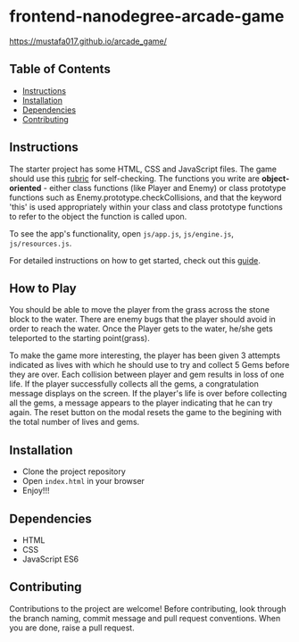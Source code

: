 frontend-nanodegree-arcade-game
===============================

https://mustafa017.github.io/arcade_game/

## Table of Contents

* [Instructions](#instructions)
* [Installation](#installation)
* [Dependencies](#dependencies)
* [Contributing](#contributing)

## Instructions

The starter project has some HTML, CSS and JavaScript files. The game should use this [rubric](https://review.udacity.com/#!/projects/2696458597/rubric) for self-checking. The functions you write are **object-oriented** - either class functions (like Player and Enemy) or class prototype functions such as Enemy.prototype.checkCollisions, and that the keyword 'this' is used appropriately within your class and class prototype functions to refer to the object the function is called upon.

To see the app's functionality, open `js/app.js`, `js/engine.js`, `js/resources.js`.

For detailed instructions on how to get started, check out this [guide](https://docs.google.com/document/d/1v01aScPjSWCCWQLIpFqvg3-vXLH2e8_SZQKC8jNO0Dc/pub?embedded=true).

## How to Play

You should be able to move the player from the grass across the stone block to the water. There are enemy bugs that the player should avoid in order to reach the water. Once the Player gets to the water, he/she gets teleported to the starting point(grass).

To make the game more interesting, the player has been given 3 attempts indicated as lives with which he should use to try and collect 5 Gems before they are over. Each collision between player and gem results in loss of one life. If the player successfully collects all the gems, a congratulation message displays on the screen. If the player's life is over before collecting all the gems, a message appears to the player indicating that he can try again. The reset button on the modal resets the game to the begining with the total number of lives and gems.

## Installation

* Clone the project repository
* Open `index.html` in your browser
* Enjoy!!!

## Dependencies

* HTML
* CSS
* JavaScript ES6

## Contributing

Contributions to the project are welcome! Before contributing, look through the branch naming, commit message and pull request conventions. When you are done, raise a pull request.
